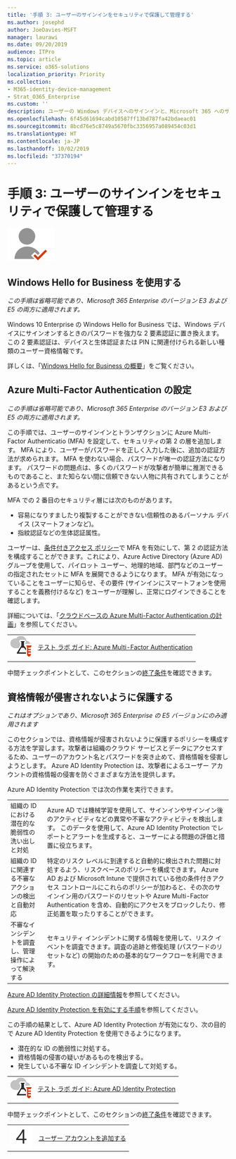 ```yaml
---
title: '手順 3: ユーザーのサインインをセキュリティで保護して管理する'
ms.author: josephd
author: JoeDavies-MSFT
manager: laurawi
ms.date: 09/20/2019
audience: ITPro
ms.topic: article
ms.service: o365-solutions
localization_priority: Priority
ms.collection:
- M365-identity-device-management
- Strat_O365_Enterprise
ms.custom: ''
description: ユーザーの Windows デバイスへのサインインと、Microsoft 365 へのサインインのセキュリティ強化を行うことができます。
ms.openlocfilehash: 6f45d61694cabd10587ff13bd787fa42bdaeac01
ms.sourcegitcommit: 8bcd76e5c8749a5670fbc3356957a089454c03d1
ms.translationtype: HT
ms.contentlocale: ja-JP
ms.lasthandoff: 10/02/2019
ms.locfileid: "37370194"
---
```

# <a name="step-3-secure-and-manage-your-user-sign-ins"></a>手順 3: ユーザーのサインインをセキュリティで保護して管理する

![フェーズ 2 - ID](./media/deploy-foundation-infrastructure/identity_icon-small.png)


<a name="identity-windows-hello"></a>
## <a name="use-windows-hello-for-business"></a>Windows Hello for Business を使用する

*この手順は省略可能であり、Microsoft 365 Enterprise のバージョン E3 および E5 の両方に適用されます。*

Windows 10 Enterprise の Windows Hello for Business では、Windows デバイスにサインオンするときのパスワードを強力な 2 要素認証に置き換えます。 この 2 要素認証は、デバイスと生体認証または PIN に関連付けられる新しい種類のユーザー資格情報です。

詳しくは、「[Windows Hello for Business の概要](https://docs.microsoft.com/windows/security/identity-protection/hello-for-business/hello-overview)」をご覧ください。


<a name="identity-mfa"></a>
## <a name="set-up-azure-multi-factor-authentication"></a>Azure Multi-Factor Authentication の設定

*この手順は省略可能であり、Microsoft 365 Enterprise のバージョン E3 および E5 の両方に適用されます。*

この手順では、ユーザーのサインインとトランザクションに Azure Multi-Factor Authenticatio (MFA) を設定して、セキュリティの第 2 の層を追加します。 MFA により、ユーザーがパスワードを正しく入力した後に、追加の認証方法が求められます。 MFA を使わない場合、パスワードが唯一の認証方法になります。 パスワードの問題点は、多くのパスワードが攻撃者が簡単に推測できるものであること、また知らない間に信頼できない人物に共有されてしまうことがあるという点です。

MFA での 2 番目のセキュリティ層には次のものがあります。

- 容易になりすましたり複製することができない信頼性のあるパーソナル デバイス (スマートフォンなど)。
- 指紋認証などの生体認証属性。

ユーザーは、[条件付きアクセス ポリシー](https://docs.microsoft.com/azure/active-directory/authentication/howto-mfa-getstarted#enable-multi-factor-authentication-with-conditional-access)で MFA を有効にして、第 2 の認証方法を構成することができます。これにより、Azure Active Directory (Azure AD) グループを使用して、パイロット ユーザー、地理的地域、部門などのユーザーの指定されたセットに MFA を展開できるようになります。 MFA が有効になっていることをユーザーに知らせ、その要件 (サインインにスマートフォンを使用することを義務付けるなど) をユーザーが理解し、正常にログインできることを確認します。 

詳細については、「[クラウドベースの Azure Multi-Factor Authentication の計画](https://docs.microsoft.com/azure/active-directory/authentication/howto-mfa-getstarted)」を参照してください。

|||
|:-------|:-----|
|![Microsoft クラウドのテスト ラボ ガイド](media/m365-enterprise-test-lab-guides/cloud-tlg-icon-small.png)| [テスト ラボ ガイド: Azure Multi-Factor Authentication](multi-factor-authentication-microsoft-365-test-environment.md) |
|||

中間チェックポイントとして、このセクションの[終了条件](identity-exit-criteria.md#crit-identity-mfa)を確認できます。

<a name="identity-ident-prot"></a>
## <a name="protect-against-credential-compromise"></a>資格情報が侵害されないように保護する

*これはオプションであり、Microsoft 365 Enterprise の E5 バージョンにのみ適用されます*

このセクションでは、資格情報が侵害されないように保護するポリシーを構成する方法を学習します。攻撃者は組織のクラウド サービスとデータにアクセスするため、ユーザーのアカウント名とパスワードを突き止めて、資格情報を侵害しようとします。 Azure AD Identity Protection は、攻撃者によるユーザー アカウントの資格情報の侵害を防ぐさまざまな方法を提供します。

Azure AD Identity Protection では次の作業を実行できます。

|||
|:---------|:---------|
|組織の ID における潜在的な脆弱性の洗い出しと対処|Azure AD では機械学習を使用して、サインインやサインイン後のアクティビティなどの異常や不審なアクティビティを検出します。 このデータを使用して、Azure AD Identity Protection でレポートとアラートを生成すると、ユーザーによる問題の評価と措置に役立ちます。|
|組織の ID に関連する不審なアクションの検出と自動対応|特定のリスク レベルに到達すると自動的に検出された問題に対処するよう、リスクベースのポリシーを構成できます。 Azure AD および Microsoft Intune で提供されている他の条件付きアクセス コントロールにこれらのポリシーが加わると、その次のサインイン用のパスワードのリセットや Azure Multi-Factor Authentication を含め、自動的にアクセスをブロックしたり、修正処置を取ったりすることができます。|
|不審なインシデントを調査し、管理操作によって解決する|セキュリティ インシデントに関する情報を使用して、リスク イベントを調査できます。調査の追跡と修復処理 (パスワードのリセットなど) の開始のための基本的なワークフローを利用できます。|

[Azure AD Identity Protection の詳細情報](https://docs.microsoft.com/azure/active-directory/active-directory-identityprotection)を参照してください。

[Azure AD Identity Protection を有効にする手順](https://docs.microsoft.com/azure/active-directory/active-directory-identityprotection-enable)を参照してください。

この手順の結果として、Azure AD Identity Protection が有効になり、次の目的で Azure AD Identity Protection を使用できるようになります。

- 潜在的な ID の脆弱性に対処する。
- 資格情報の侵害の疑いがあるものを検出する。
- 発生している不審な ID インシデントを調査して対処する。

|||
|:-------|:-----|
|![Microsoft クラウド のテスト ラボ ガイド](media/m365-enterprise-test-lab-guides/cloud-tlg-icon-small.png)| [テスト ラボ ガイド: Azure AD Identity Protection](azure-ad-identity-protection-microsoft-365-test-environment.md) |
|||

中間チェックポイントとして、このセクションの[終了条件](identity-exit-criteria.md#crit-identity-ident-prot)を確認できます。

|||
|:-------|:-----|
|![手順 4](./media/stepnumbers/Step4.png)| [ユーザー アカウントを追加する](identity-add-user-accounts.md) |
